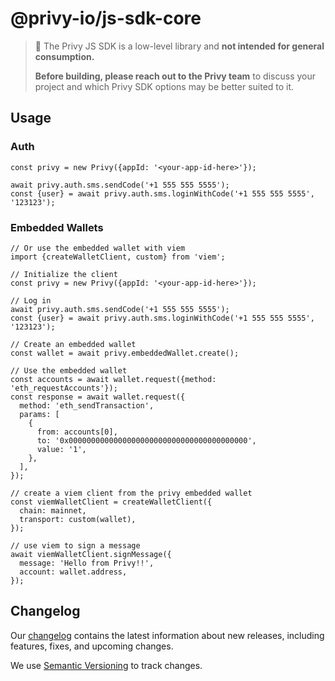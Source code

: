# @privy-io/js-sdk-core

> 🔧 The Privy JS SDK is a low-level library and **not intended for general consumption.**
>
> **Before building, please reach out to the Privy team** to discuss your project and which Privy SDK options may be better suited to it.

## Usage

### Auth

```tsx
const privy = new Privy({appId: '<your-app-id-here>'});

await privy.auth.sms.sendCode('+1 555 555 5555');
const {user} = await privy.auth.sms.loginWithCode('+1 555 555 5555', '123123');
```

### Embedded Wallets

```tsx
// Or use the embedded wallet with viem
import {createWalletClient, custom} from 'viem';

// Initialize the client
const privy = new Privy({appId: '<your-app-id-here>'});

// Log in
await privy.auth.sms.sendCode('+1 555 555 5555');
const {user} = await privy.auth.sms.loginWithCode('+1 555 555 5555', '123123');

// Create an embedded wallet
const wallet = await privy.embeddedWallet.create();

// Use the embedded wallet
const accounts = await wallet.request({method: 'eth_requestAccounts'});
const response = await wallet.request({
  method: 'eth_sendTransaction',
  params: [
    {
      from: accounts[0],
      to: '0x0000000000000000000000000000000000000000',
      value: '1',
    },
  ],
});

// create a viem client from the privy embedded wallet
const viemWalletClient = createWalletClient({
  chain: mainnet,
  transport: custom(wallet),
});

// use viem to sign a message
await viemWalletClient.signMessage({
  message: 'Hello from Privy!!',
  account: wallet.address,
});
```

## Changelog

Our [changelog](https://docs.privy.io/reference/sdk/js-sdk-core/changelog) contains the latest information about new releases, including features, fixes, and upcoming changes.

We use [Semantic Versioning](https://semver.org/) to track changes.
